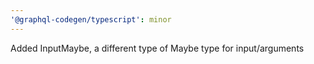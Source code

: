 ```yaml
---
'@graphql-codegen/typescript': minor
---
```


Added InputMaybe, a different type of Maybe type for input/arguments
